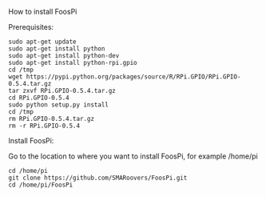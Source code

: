 How to install FoosPi

Prerequisites:

```
sudo apt-get update
sudo apt-get install python
sudo apt-get install python-dev
sudo apt-get install python-rpi.gpio
cd /tmp
wget https://pypi.python.org/packages/source/R/RPi.GPIO/RPi.GPIO-0.5.4.tar.gz
tar zxvf RPi.GPIO-0.5.4.tar.gz
cd RPi.GPIO-0.5.4
sudo python setup.py install
cd /tmp
rm RPi.GPIO-0.5.4.tar.gz
rm -r RPi.GPIO-0.5.4
```

Install FoosPi:

Go to the location to where you want to install FoosPi, for example /home/pi

```
cd /home/pi
git clone https://github.com/SMARoovers/FoosPi.git
cd /home/pi/FoosPi
```